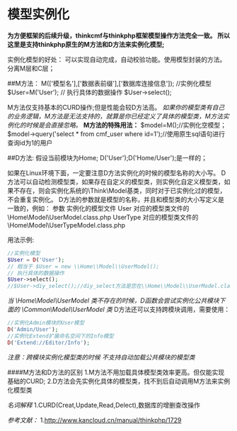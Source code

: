 # 模型实例化

**为方便框架的后续升级，thinkcmf与thinkphp框架模型操作方法完全一致。
所以这里是支持thinkphp原生的M方法和D方法来实例化模型;**

实例化模型的好处：
可以实现自动完成，自动校验功能。使用模型封装的方法。分离M层和C层；

##M方法：
M(['模型名'],['数据表前缀'],['数据库连接信息']);
//实例化模型
$User=M('User');
// 执行具体的数据操作
$User->select();

M方法仅支持基本的CURD操作;但是性能会较D方法高。
*如果你的模型类有自己的业务逻辑，M方法是无法支持的，就算是你已经定义了具体的模型类，M方法实例化的时候是会直接忽略。*
**M方法的特殊用法：**
$model=M();//实例化空模型；
$model->query('select * from cmf_user where id=1');//使用原生sql语句进行查询id为1的用户

##D方法:
假设当前模块为Home;
D('User');D('Home/User');是一样的；

如果在Linux环境下面，一定要注意D方法实例化的时候的模型名称的大小写。
D方法可以自动检测模型类，如果存在自定义的模型类，则实例化自定义模型类，如果不存在，则会实例化系统的\\Think\Model基类，同时对于已实例化过的模型，不会重复实例化。
D方法的参数就是模型的名称，并且和模型类的大小写定义是一致的，例如：
参数	实例化的模型文件
User	对应的模型类文件的 \Home\\Model\\UserModel.class.php
UserType	对应的模型类文件的 \\Home\\Model\\UserTypeModel.class.php

用法示例:
```php
//实例化模型
$User = D('User');
// 相当于 $User = new \\Home\\Model\\UserModel();
// 执行具体的数据操作
$User->select();
//$User->diy_select();//diy_select方法是您在\\Home\\Model\\UserModel.class.php中自定义的方法。
```
*当 \\Home\\Model\\UserModel 类不存在的时候，D函数会尝试实例化公共模块下面的 \\Common\\Model\\UserModel 类*
D方法还可以支持跨模块调用，需要使用：
```php
//实例化Admin模块的User模型
D('Admin/User');
//实例化Extend扩展命名空间下的Info模型
D('Extend://Editor/Info');
```
*注意：跨模块实例化模型类的时候 不支持自动加载公共模块的模型类*

####M方法和D方法的区别
1.M方法不用加载具体模型类效率更高。但仅能实现基础的CURD;
2.D方法会先实例化具体的模型类，找不到后自动调用M方法来实例化模型类


*名词解释*
1.CURD(Creat,Update,Read,Delect),数据库的增删查改操作

*参考文献：*
1.http://www.kancloud.cn/manual/thinkphp/1729
